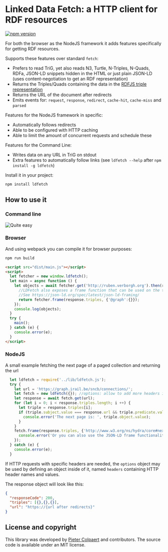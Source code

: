# Linked Data Fetch: a HTTP client for RDF resources

[![npm version](https://badge.fury.io/js/ldfetch.svg)](https://badge.fury.io/js/ldfetch)

For both the browser as the NodeJS framework it adds features specifically for getting RDF resources.

Supports these features over standard `fetch`:
 * Prefers to read TriG, yet also reads N3, Turtle, N-Triples, N-Quads, RDFa, JSON-LD snippets hidden in the HTML or just plain JSON-LD (uses content-negotiation to get an RDF representation)
 * Returns the Triples/Quads containing the data in the [RDFJS triple representation](http://rdf.js.org/)
 * Returns the URL of the document after redirects
 * Emits events for: `request`, `response`, `redirect`, `cache-hit`, `cache-miss` and `parsed`

Features for the NodeJS framework in specific:
 * Automatically follows redirects
 * Able to be configured with HTTP caching
 * Able to limit the amount of concurrent requests and schedule these

Features for the Command Line:
 * Writes data on any URL in TriG on stdout
 * Extra features to automatically follow links (see `ldfetch --help` after `npm install -g ldfetch`)

Install it in your project:

```bash
npm install ldfetch
```

## How to use it

### Command line

![Quite easy](https://raw.githubusercontent.com/pietercolpaert/ldfetch/master/tty.gif "Straightforward to use this on a CLI")

### Browser

And using webpack you can compile it for browser purposes:
```bash
npm run build
```

```html
<script src="dist/main.js"></script>
<script>
  let fetcher = new window.ldfetch();
  let main = async function () {
    let objects = await fetcher.get('http://ruben.verborgh.org').then(response => {
      //LDFetch also exposes a frame function that can be used on the triples
      //See https://json-ld.org/spec/latest/json-ld-framing/
      return fetcher.frame(response.triples, {'@graph':{}});
    });
    console.log(objects);
  }
  try {
    main();
  } catch (e) {
    console.error(e);
  }
</script>
```

### NodeJS

A small example fetching the next page of a paged collection and returning the url
```javascript
  let ldfetch = require('../lib/ldfetch.js');
  try {
    let url = 'https://graph.irail.be/sncb/connections/';
    let fetch = new ldfetch({}); //options: allow to add more headers if needed
    let response = await fetch.get(url); 
    for (let i = 0; i < response.triples.length; i ++) {
      let triple = response.triples[i];
      if (triple.subject.value === response.url && triple.predicate.value === 'http://www.w3.org/ns/hydra/core#next') {
        console.error('The next page is: ', triple.object.value);
      }
    }
    fetch.frame(response.triples, {'http://www.w3.org/ns/hydra/core#next': {}}).then(object => {
      console.error('Or you can also use the JSON-LD frame functionality to get what you want in a JS object', object);
    });
  } catch (e) {
    console.error(e);
  }
```
  
If HTTP requests with specific headers are needed, the `options` object may be used by defining an object inside of it, named `headers` containing HTTP header names and values.

The response object will look like this:
```json
{
  "responseCode": 200,
  "triples": [{},{},{}],
  "url": "https://{url after redirects}"
}
```

## License and copyright

This library was developed by [Pieter Colpaert](https://pietercolpaert.be) and contributors. The source code is available under an MIT license.
